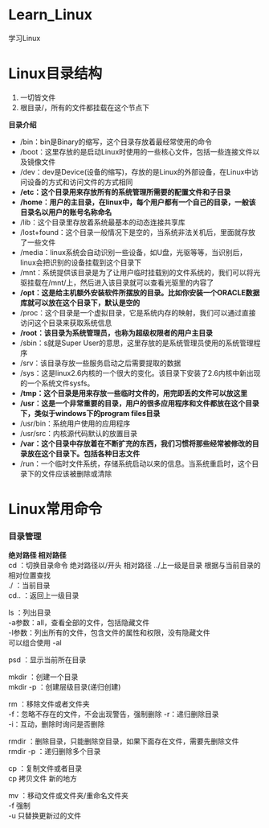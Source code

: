 # Learn_Linux
学习Linux

# Linux目录结构
1. 一切皆文件
2. 根目录/，所有的文件都挂载在这个节点下

**目录介绍**  
- /bin：bin是Binary的缩写，这个目录存放着最经常使用的命令
- /boot：这里存放的是启动Linux时使用的一些核心文件，包括一些连接文件以及镜像文件
- /dev：dev是Device(设备的缩写)，存放的是Linux的外部设备，在Linux中访问设备的方式和访问文件的方式相同
- **/etc：这个目录用来存放所有的系统管理所需要的配置文件和子目录**
- **/home：用户的主目录，在linux中，每个用户都有一个自己的目录，一般该目录名以用户的账号名称命名**
- /lib：这个目录里存放着系统最基本的动态连接共享库
- /lost+found：这个目录一般情况下是空的，当系统非法关机后，里面就存放了一些文件
- /media：linux系统会自动识别一些设备，如U盘，光驱等等，当识别后，linux会把识别的设备挂载到这个目录下
- /mnt：系统提供该目录是为了让用户临时挂载别的文件系统的，我们可以将光驱挂载在/mnt/上，然后进入该目录就可以查看光驱里的内容了
- **/opt：这是给主机额外安装软件所摆放的目录。比如你安装一个ORACLE数据库就可以放在这个目录下，默认是空的**
- /proc：这个目录是一个虚拟目录，它是系统内存的映射，我们可以通过直接访问这个目录来获取系统信息
- **/root：该目录为系统管理员，也称为超级权限者的用户主目录**
- /sbin：s就是Super User的意思，这里存放的是系统管理员使用的系统管理程序
- /srv：该目录存放一些服务启动之后需要提取的数据
- /sys：这是linux2.6内核的一个很大的变化。该目录下安装了2.6内核中新出现的一个系统文件sysfs。
- **/tmp：这个目录是用来存放一些临时文件的，用完即丢的文件可以放这里**
- **/usr：这是一个非常重要的目录，用户的很多应用程序和文件都放在这个目录下，类似于windows下的program files目录**
- /usr/bin：系统用户使用的应用程序
- /usr/src：内核源代码默认的放置目录
- **/var：这个目录中存放着在不断扩充的东西，我们习惯将那些经常被修改的目录放在这个目录下。包括各种日志文件**
- /run：一个临时文件系统，存储系统启动以来的信息。当系统重启时，这个目录下的文件应该被删除或清除

# Linux常用命令
### 目录管理
**绝对路径 相对路径**  
cd ：切换目录命令 绝对路径以/开头 相对路径 ../上一级是目录 根据与当前目录的相对位置查找  
./ ：当前目录  
cd.. ：返回上一级目录  
  
ls ：列出目录  
-a参数：all，查看全部的文件，包括隐藏文件  
-l参数：列出所有的文件，包含文件的属性和权限，没有隐藏文件  
可以组合使用 -al   

psd ：显示当前所在目录  

mkdir ：创建一个目录  
mkdir -p ：创建层级目录(递归创建)  

rm ：移除文件或者文件夹  
-f：忽略不存在的文件，不会出现警告，强制删除
-r：递归删除目录  
-i：互动，删除时询问是否删除


rmdir ：删除目录，只能删除空目录，如果下面存在文件，需要先删除文件  
rmdir -p ：递归删除多个目录  

cp ：复制文件或者目录  
cp 拷贝文件 新的地方  

mv ：移动文件或文件夹/重命名文件夹  
-f 强制  
-u 只替换更新过的文件
